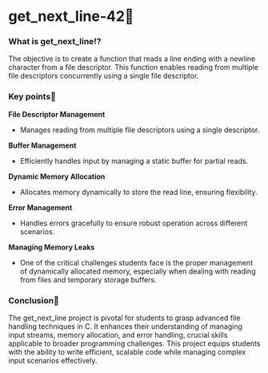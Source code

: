 # get_next_line-42📃
<h3>What is get_next_line⁉️</h3>
The objective is to create a function that reads a line ending with a newline character from a file descriptor. This function enables reading from multiple file descriptors concurrently using a single file descriptor.

<h3>Key points🔑</h3>

**File Descriptor Management**
- Manages reading from multiple file descriptors using a single descriptor.

**Buffer Management**
- Efficiently handles input by managing a static buffer for partial reads.

**Dynamic Memory Allocation**
- Allocates memory dynamically to store the read line, ensuring flexibility.

**Error Management**
- Handles errors gracefully to ensure robust operation across different scenarios.

**Managing Memory Leaks**
- One of the critical challenges students face is the proper management of dynamically allocated memory, especially when dealing with reading from files and temporary storage buffers.

<h3>Conclusion🙏</h3>
The get_next_line project is pivotal for students to grasp advanced file handling techniques in C. It enhances their understanding of managing input streams, memory allocation, and error handling, crucial skills applicable to broader programming challenges. This project equips students with the ability to write efficient, scalable code while managing complex input scenarios effectively.
